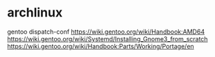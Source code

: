 # archlinux
gentoo
dispatch-conf
https://wiki.gentoo.org/wiki/Handbook:AMD64
https://wiki.gentoo.org/wiki/Systemd/Installing_Gnome3_from_scratch
https://wiki.gentoo.org/wiki/Handbook:Parts/Working/Portage/en
